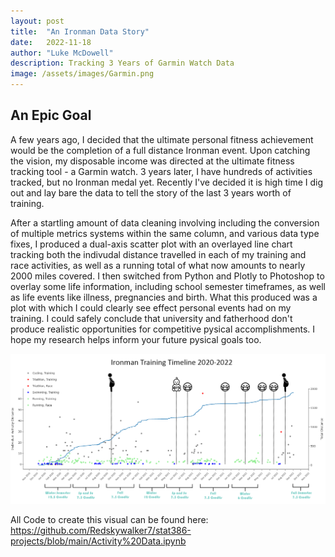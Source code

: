 ```yaml
---
layout: post
title:  "An Ironman Data Story"
date:   2022-11-18
author: "Luke McDowell"
description: Tracking 3 Years of Garmin Watch Data
image: /assets/images/Garmin.png
---
```


## An Epic Goal
A few years ago, I decided that the ultimate personal fitness achievement would be the completion of a full distance Ironman event. Upon catching the vision, my disposable income was directed at the ultimate fitness tracking tool - a Garmin watch. 3 years later, I have hundreds of activities tracked, but no Ironman medal yet. Recently I've decided it is high time I dig out and lay bare the data to tell the story of the last 3 years worth of training. 

After a startling amount of data cleaning involving including the conversion of multiple metrics systems within the same column, and various data type fixes, I produced a dual-axis scatter plot with an overlayed line chart tracking both the indivudal distance travelled in each of my training and race activities, as well as a running total of what now amounts to nearly 2000 miles covered. I then switched from Python and Plotly to Photoshop to overlay some life information, including school semester timeframes, as well as life events like illness, pregnancies and birth. What this produced was a plot with which I could clearly see effect personal events had on my training. I could safely conclude that university and fatherhood don't produce realistic opportunities for competitive pysical accomplishments. I hope my research helps inform your future pysical goals too. 

![image:](https://github.com/Redskywalker7/stat386-projects/blob/main/assets/images/Plot.png?raw=true)

All Code to create this visual can be found here:
https://github.com/Redskywalker7/stat386-projects/blob/main/Activity%20Data.ipynb
